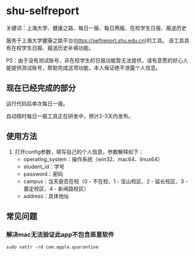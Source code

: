 # shu-selfreport
关键词：上海大学、健康之路、每日一报、每日两报、在校学生日报、报送历史

服务于上海大学健康之路平台(https://selfreport.shu.edu.cn)的工具。
该工具具有在校学生日报、报送历史补填功能。

PS：由于没有测试账号，非在校学生的日报功能暂无法提供，请有意愿的好心人能提供测试账号，帮助完成这项功能，本人保证绝不泄露个人信息。

## 现在已经完成的部分
运行代码后单次每日一报。

自动按时每日一报工具正在研发中，预计2-3天内发布。

## 使用方法
1. 打开config参数，填写自己的个人信息，参数解释如下：
    * operating_system：操作系统（win32、mac64、linux64）
    * student_id：学号
    * password：密码
    * campus：当天是否在校（0 - 不在校、1 - 宝山校区、2 - 延长校区、3 - 嘉定校区、4 - 新闸路校区）
    * address：具体地址
    
    
## 常见问题
### 解决mac无法验证此app不包含恶意软件
```
sudo xattr -rd com.apple.quarantine 
```
